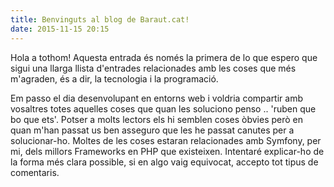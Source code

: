 ```yaml
---
title: Benvinguts al blog de Baraut.cat!
date: 2015-11-15 20:15
---
```


Hola a tothom! Aquesta entrada és només la primera de lo que espero que sigui una llarga llista d'entrades relacionades 
amb les coses que més m'agraden, és a dir, la tecnologia i la programació.

Em passo el dia desenvolupant en entorns web i voldria compartir amb vosaltres totes aquelles coses que quan les soluciono 
penso .. 'ruben que bo que ets'. Potser a molts lectors els hi semblen coses òbvies però en quan m'han passat us ben asseguro
 que les he passat canutes per a solucionar-ho.
Moltes de les coses estaran relacionades amb Symfony, per mi, dels millors Frameworks en PHP que existeixen.
Intentaré explicar-ho de la forma més clara possible, si en algo vaig equivocat, accepto tot tipus de comentaris.